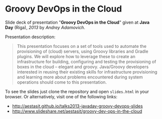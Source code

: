 
# Groovy DevOps in the Cloud

Slide deck of presentation "**Groovy DevOps in the Cloud**" given at **Java Day** (Riga), *2013* by *Andrey Adamovich*.

Presentation description:

> This presentation focuses on a set of tools used to automate the provisioning of (cloud) servers, using Groovy libraries and Gradle plugins. We will explore how to leverage these to create an infrastructure for building, configuring and testing the provisioning of boxes in the cloud – elegant and groovy.  Java/Groovy developers interested in reusing their existing skills for infrastructure provisioning and learning more about problems encountered during system operations should come to this presentation.


To see the slides just clone the repository and open `slides.html` in your browser. Or alternatively, visit one of the following links:

- <http://aestasit.github.io/talks2013-javaday-groovy-devops-slides>
- <http://www.slideshare.net/aestasit/groovy-dev-ops-in-the-cloud>

